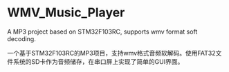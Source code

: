 # WMV_Music_Player

A MP3 project based on STM32F103RC, supports wmv format soft decoding.

一个基于STM32F103RC的MP3项目，支持wmv格式音频软解码。使用FAT32文件系统的SD卡作为音频储存，在串口屏上实现了简单的GUI界面。
